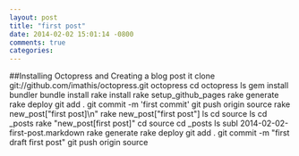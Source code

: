 ```yaml
---
layout: post
title: "first post"
date: 2014-02-02 15:01:14 -0800
comments: true
categories: 
---
```


##Installing Octopress and Creating a blog post
  it clone git://github.com/imathis/octopress.git octopress
  cd octopress
  ls
  gem install bundler
  bundle install
  rake install
  rake setup_github_pages
  rake generate
  rake deploy
  git add .
  git commit -m 'first commit'
  git push origin source
  rake new_post["first post]\n"
  rake new_post["first post"]
  ls
  cd source
  ls
  cd _posts
  rake "new_post[first post]"
  cd source
  cd _posts
  ls
  subl 2014-02-02-first-post.markdown
  rake generate
  rake deploy
  git add .
  git commit -m "first draft first post"
  git push origin source